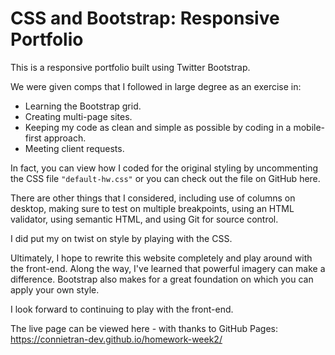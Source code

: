 
# CSS and Bootstrap: Responsive Portfolio


This is a responsive portfolio built using Twitter Bootstrap. 

We were given comps that I followed in large degree as an exercise in:

* Learning the Bootstrap grid.
* Creating multi-page sites. 
* Keeping my code as clean and simple as possible by coding in a mobile-first approach. 
* Meeting client requests.

In fact, you can view how I coded for the original styling by uncommenting the CSS file `"default-hw.css"` or you can check out the file on GitHub here.

There are other things that I considered, including use of columns on desktop, making sure to test on multiple breakpoints, using an HTML validator, using semantic HTML, and using Git for source control.

I did put my on twist on style by playing with the CSS. 

Ultimately, I hope to rewrite this website completely and play around with the front-end. Along the way, I've learned that powerful imagery can make a difference. Bootstrap also makes for a great foundation on which you can apply your own style.

I look forward to continuing to play with the front-end.

The live page can be viewed here - with thanks to GitHub Pages: https://connietran-dev.github.io/homework-week2/